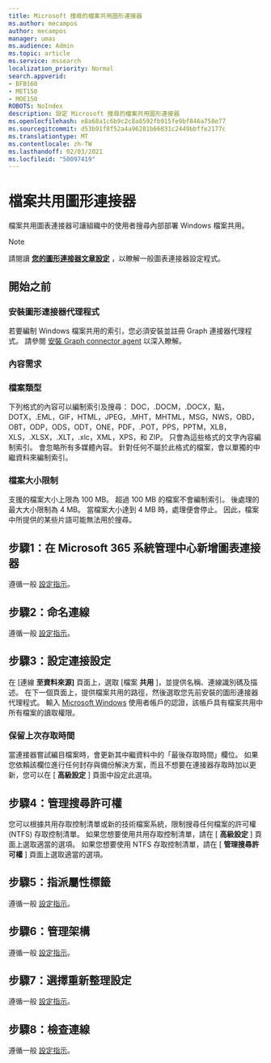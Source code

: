 ```yaml
---
title: Microsoft 搜尋的檔案共用圖形連接器
ms.author: mecampos
author: mecampos
manager: umas
ms.audience: Admin
ms.topic: article
ms.service: mssearch
localization_priority: Normal
search.appverid:
- BFB160
- MET150
- MOE150
ROBOTS: NoIndex
description: 設定 Microsoft 搜尋的檔案共用圖形連接器
ms.openlocfilehash: e8a68a1c6b9c2c8a8592fb915fe9bf846a758e77
ms.sourcegitcommit: d53b91f8f52a4a96281b66831c2449bbffe2177c
ms.translationtype: MT
ms.contentlocale: zh-TW
ms.lasthandoff: 02/03/2021
ms.locfileid: "50097419"
---
```

<!---Previous ms.author: rusamai --->

# <a name="file-share-graph-connector"></a>檔案共用圖形連接器

檔案共用圖表連接器可讓組織中的使用者搜尋內部部署 Windows 檔案共用。

> [!NOTE]
> 請閱讀 [**您的圖形連接器文章設定**](configure-connector.md) ，以瞭解一般圖表連接器設定程式。

## <a name="before-you-get-started"></a>開始之前

### <a name="install-the-graph-connector-agent"></a>安裝圖形連接器代理程式

若要編制 Windows 檔案共用的索引，您必須安裝並註冊 Graph 連接器代理程式。 請參閱 [安裝 Graph connector agent](on-prem-agent.md) 以深入瞭解。  

### <a name="content-requirements"></a>內容需求

### <a name="file-types"></a>檔案類型

下列格式的內容可以編制索引及搜尋： DOC，.DOCM，.DOCX，點，DOTX，.EML，GIF，HTML，JPEG，.MHT，MHTML，MSG，NWS，OBD，OBT，ODP，ODS，ODT，ONE，PDF，.POT，PPS，PPTM，XLB，XLS，.XLSX，.XLT，.xlc，XML，XPS，和 ZIP。 只會為這些格式的文字內容編制索引。 會忽略所有多媒體內容。 針對任何不屬於此格式的檔案，會以單獨的中繼資料來編制索引。

### <a name="file-size-limits"></a>檔案大小限制

支援的檔案大小上限為 100 MB。 超過 100 MB 的檔案不會編制索引。 後處理的最大大小限制為 4 MB。 當檔案大小達到 4 MB 時，處理便會停止。 因此，檔案中所提供的某些片語可能無法用於搜尋。

## <a name="step-1-add-a-graph-connector-in-the-microsoft-365-admin-center"></a>步驟1：在 Microsoft 365 系統管理中心新增圖表連接器

遵循一般 [設定指示](https://docs.microsoft.com/microsoftsearch/configure-connector)。
<!---If the above phrase does not apply, delete it and insert specific details for your data source that are different from general setup instructions.-->

## <a name="step-2-name-the-connection"></a>步驟2：命名連線

遵循一般 [設定指示](https://docs.microsoft.com/microsoftsearch/configure-connector)。
<!---If the above phrase does not apply, delete it and insert specific details for your data source that are different from general setup instructions.-->

## <a name="step-3-configure-the-connection-settings"></a>步驟3：設定連接設定

在 [連線 **至資料來源]** 頁面上，選取 [檔案 **共用** ]，並提供名稱、連線識別碼及描述。 在下一個頁面上，提供檔案共用的路徑，然後選取您先前安裝的圖形連接器代理程式。 輸入 [Microsoft Windows](https://microsoft.com/windows) 使用者帳戶的認證，該帳戶具有檔案共用中所有檔案的讀取權限。

### <a name="preserve-last-access-time"></a>保留上次存取時間

當連接器嘗試編目檔案時，會更新其中繼資料中的「最後存取時間」欄位。 如果您依賴該欄位進行任何封存與備份解決方案，而且不想要在連接器存取時加以更新，您可以在 [ **高級設定** ] 頁面中設定此選項。

## <a name="step-4-manage-search-permissions"></a>步驟4：管理搜尋許可權

您可以根據共用存取控制清單或新的技術檔案系統，限制搜尋任何檔案的許可權 (NTFS) 存取控制清單。 如果您想要使用共用存取控制清單，請在 [ **高級設定** ] 頁面上選取適當的選項。 如果您想要使用 NTFS 存取控制清單，請在 [ **管理搜尋許可權** ] 頁面上選取適當的選項。

## <a name="step-5-assign-property-labels"></a>步驟5：指派屬性標籤

遵循一般 [設定指示](https://docs.microsoft.com/microsoftsearch/configure-connector)。
<!---If the above phrase does not apply, delete it and insert specific details for your data source that are different from general setup instructions.-->

## <a name="step-6-manage-schema"></a>步驟6：管理架構

遵循一般 [設定指示](https://docs.microsoft.com/microsoftsearch/configure-connector)。
<!---If the above phrase does not apply, delete it and insert specific details for your data source that are different from general setup instructions.-->

## <a name="step-7-choose-refresh-settings"></a>步驟7：選擇重新整理設定

遵循一般 [設定指示](https://docs.microsoft.com/microsoftsearch/configure-connector)。
<!---If the above phrase does not apply, delete it and insert specific details for your data source that are different from general setup instructions.-->

## <a name="step-8-review-connection"></a>步驟8：檢查連線

遵循一般 [設定指示](https://docs.microsoft.com/microsoftsearch/configure-connector)。
<!---If the above phrase does not apply, delete it and insert specific details for your data source that are different from general setup 
instructions.-->

<!---## Troubleshooting-->
<!---Insert troubleshooting recommendations for this data source-->

<!---## Limitations-->
<!---Insert limitations for this data source-->
